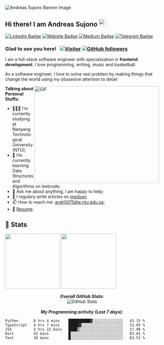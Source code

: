 ![Andreas Sujono Banner Image](https://res.cloudinary.com/dx6juznlw/image/upload/v1625206413/andreassujono.com/andreassujono-overview_vljfpu.png)
<!-- <h2 align='center'>Andreas Sujono</h2>
<p align='center'><b>Student at Nanyang Technological University</b></p> -->

<h2>Hi there! I am Andreas Sujono <img src="https://media.giphy.com/media/hvRJCLFzcasrR4ia7z/giphy.gif" width="25px"></h2>

[![Linkedin Badge](https://img.shields.io/badge/-LinkedIn-0e76a8?style=flat-square&logo=Linkedin&logoColor=white)](https://linkedin.com/in/andreassujono)
[![Website Badge](https://img.shields.io/badge/Website-3b5998?style=flat-square&logo=google-chrome&logoColor=white)](https://andreassujono.com)
[![Medium Badge](https://img.shields.io/badge/medium-%2312100E.svg?&style=for-square&logo=medium&logoColor=white)](https://andreassujono.medium.com/)
[![Telegram Badge](https://img.shields.io/badge/-Telegram-0088cc?style=flat-square&logo=Telegram&logoColor=white)](https://t.me/andreass55)


### Glad to see you here! &nbsp; [![Visitor](https://visitor-badge.laobi.icu/badge?page_id=andreas-sujono)](https://github.com/andreas-sujono) [![GitHub followers](https://img.shields.io/github/followers/andreas-sujono.svg?style=social&label=Follow)](https://github.com/andreas-sujono?tab=followers)

I am a full-stack software engineer with specialization in <strong>frontend development</strong>. I love programming, writing, music and basketball.

As a software engineer, I love to solve real problem by making things that change the world using my obssesive attention to detail

<img align="right" alt="GIF" src="https://github.com/Gapur/Gapur/blob/master/coding.gif?raw=true" width="408" height="318" />
  

**Talking about Personal Stuffs:**

- 👨🏻‍💻 I’m currently studying at Nanyang Technological University (NTU);
- 🚀 I’m currently learning Data Structures and Algorithms on leetcode;
- 💬 Ask me about anything, I am happy to help;
- 📝 I regulary write articles on [medium](https://andreassujono.medium.com);
- 📫 How to reach me: andr0075@e.ntu.edu.sg;
- 📝 [Resume](https://andreassujono.com/static/media/Andreas_Resume.9bd97b03.pdf).


<h2>👀 Stats</h2>

<div>

  <p>
  <img height="180em" src="https://github-readme-stats.vercel.app/api?username=andreas-sujono&show_icons=true&hide_border=true&&count_private=true&include_all_commits=true" />
  <img height="180em" src="https://github-readme-stats.vercel.app/api/top-langs/?username=andreas-sujono&exclude_repo=KNN-Image-Classification&show_icons=true&hide_border=true&layout=compact&langs_count=8"/>
</p>
  
  <p align="center">
  <b><em>Overall GitHub Stats:</em></b> <br/>
    <img src="https://github-readme-streak-stats.herokuapp.com/?user=andreas-sujono" alt="GitHub Stats" /> <br/><br/>
  <b><em>My Programming activity (Last 7 days):</em></b> <br/>
      </p>

<!--START_SECTION:waka-->
```text
Python       8 hrs 4 mins    ██████████▓░░░░░░░░░░░░░░   43.15 % 
TypeScript   4 hrs 7 mins    █████▓░░░░░░░░░░░░░░░░░░░   22.05 % 
JSX          3 hrs 22 mins   ████▒░░░░░░░░░░░░░░░░░░░░   17.98 % 
Dart         42 mins         █░░░░░░░░░░░░░░░░░░░░░░░░   03.81 % 
Text         39 mins         █░░░░░░░░░░░░░░░░░░░░░░░░   03.52 % 
```
<!--END_SECTION:waka-->
 
</div>

